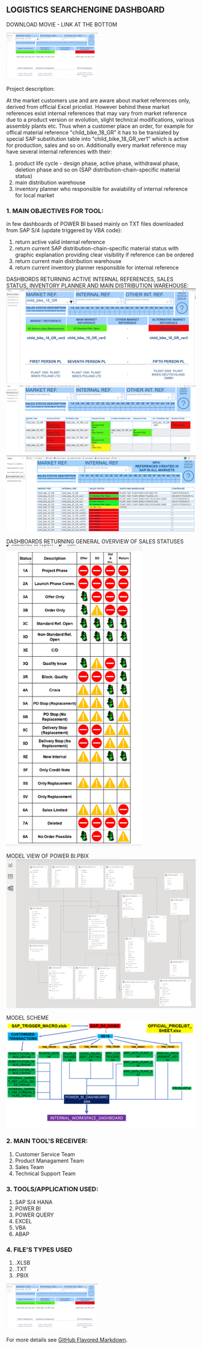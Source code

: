 ## LOGISTICS SEARCHENGINE DASHBOARD

DOWNLOAD MOVIE - LINK AT THE BOTTOM

![Watch the video](https://raw.githubusercontent.com/Grzech78/Grzech78.github.io/main/LPB_1_EN_small.png)

Project description:

At the market customers use and are aware about market references only, derived from official Excel pricelist. However behind these market references exist internal references that may vary from market reference due to a product version or evolution, slight technical modifications, various assembly plants etc. Thus when a customer place an order, for example for offical material reference "child_bike_18_GR" it has to be translated by special SAP substitution table into "child_bike_18_GR_ver1" which is active for production, sales and so on.
Additionally every market reference may have several internal references with their:
1. product life cycle - design phase, active phase, withdrawal phase, deletion phase and so on (SAP distribution-chain-specific material status)
2. main distribution warehouse 
3. inventory planner who responsible for avaiability of internal reference for local market

### 1. MAIN OBJECTIVES FOR TOOL:

in few dashboards of POWER BI based mainly on TXT files downloaded from SAP S/4 (update triggered by VBA code):

1. return active valid internal reference
2. return current SAP distribution-chain-specific material status with graphic explanation providing clear visibility if reference can be ordered
3. return current main distribution warehouse
4. return current inventory planner responsible for internal reference

DASHBORDS RETURNING ACTIVE INTERNAL REFERENCES, SALES STATUS, INVENTORY PLANNER AND MAIN DISTRIBUTION WAREHOUSE:
<img src="/LPB_1_EN.png?raw=true"/>
<img src="/LPB_2_EN.png?raw=true"/>
<img src="/LPB_3_EN.png?raw=true"/>

DASHBOARDS RETURNING GENERAL OVERVIEW OF SALES STATUSES
<img src="/LPB_4_EN.png?raw=true"/>

MODEL VIEW OF POWER BI.PBIX
<img src="/LPB_5_EN.png?raw=true"/>

MODEL SCHEME
<img src="/SCHEME.png?raw=true"/>

### 2. MAIN TOOL'S RECEIVER:

1. Customer Service Team
2. Product Managament Team
3. Sales Team
4. Technical Support Team
     
### 3.  TOOLS/APPLICATION USED:

1. SAP S/4 HANA
2. POWER BI
3. POWER QUERY
4. EXCEL
5. VBA
6. ABAP

### 4.  FILE'S TYPES USED

1. .XLSB
2. .TXT
3. .PBIX


[![Watch the video](https://raw.githubusercontent.com//Grzech78/Grzech78.github.io/main/LPB_1_EN_small.png)](https://raw.githubusercontent.com//Grzech78/Grzech78.github.io/main/mov.mp4)

For more details see [GitHub Flavored Markdown](https://guides.github.com/features/mastering-markdown/).
